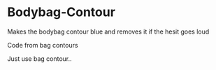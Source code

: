 # Bodybag-Contour
Makes the bodybag contour blue and removes it if the hesit goes loud

Code from bag contours

Just use bag contour..
